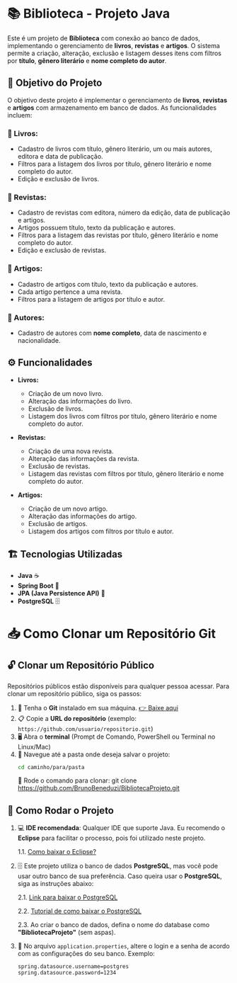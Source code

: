 # 📚 Biblioteca - Projeto Java

Este é um projeto de **Biblioteca** com conexão ao banco de dados, implementando o gerenciamento de **livros**, **revistas** e **artigos**. O sistema permite a criação, alteração, exclusão e listagem desses itens com filtros por **título**, **gênero literário** e **nome completo do autor**.

## 🎯 Objetivo do Projeto

O objetivo deste projeto é implementar o gerenciamento de **livros**, **revistas** e **artigos** com armazenamento em banco de dados. As funcionalidades incluem:

### 📖 Livros:
- Cadastro de livros com título, gênero literário, um ou mais autores, editora e data de publicação.
- Filtros para a listagem dos livros por título, gênero literário e nome completo do autor.
- Edição e exclusão de livros.

### 📘 Revistas:
- Cadastro de revistas com editora, número da edição, data de publicação e artigos.
- Artigos possuem título, texto da publicação e autores.
- Filtros para a listagem das revistas por título, gênero literário e nome completo do autor.
- Edição e exclusão de revistas.

### 📝 Artigos:
- Cadastro de artigos com título, texto da publicação e autores.
- Cada artigo pertence a uma revista.
- Filtros para a listagem de artigos por título e autor.

### 👤 Autores:
- Cadastro de autores com **nome completo**, data de nascimento e nacionalidade.

## ⚙️ Funcionalidades

- **Livros:**
  - Criação de um novo livro.
  - Alteração das informações do livro.
  - Exclusão de livros.
  - Listagem dos livros com filtros por título, gênero literário e nome completo do autor.

- **Revistas:**
  - Criação de uma nova revista.
  - Alteração das informações da revista.
  - Exclusão de revistas.
  - Listagem das revistas com filtros por título, gênero literário e nome completo do autor.

- **Artigos:**
  - Criação de um novo artigo.
  - Alteração das informações do artigo.
  - Exclusão de artigos.
  - Listagem dos artigos com filtros por título e autor.

## 🏗️ Tecnologias Utilizadas

- **Java** ☕
- **Spring Boot** 🚀
- **JPA (Java Persistence API)** 🔗
- **PostgreSQL** 🗄️

# 📥 Como Clonar um Repositório Git

## 🔓 Clonar um Repositório Público

Repositórios públicos estão disponíveis para qualquer pessoa acessar. Para clonar um repositório público, siga os passos:

1. 💾 Tenha o **Git** instalado em sua máquina. [👉 Baixe aqui](https://git-scm.com/downloads)
2. 📋 Copie a **URL do repositório** (exemplo: `https://github.com/usuario/repositorio.git`)
3. 🖥️ Abra o **terminal** (Prompt de Comando, PowerShell ou Terminal no Linux/Mac)
4. 📁 Navegue até a pasta onde deseja salvar o projeto:  
   ```bash
   cd caminho/para/pasta
   ```
   🧩 Rode o comando para clonar: git clone https://github.com/BrunoBeneduzi/BibliotecaProjeto.git

## 🔧 Como Rodar o Projeto

1. 💻 **IDE recomendada**: Qualquer IDE que suporte Java. Eu recomendo o **Eclipse** para facilitar o processo, pois foi utilizado neste projeto.

   1.1. [Como baixar o Eclipse?](https://www.youtube.com/watch?v=KWGIaWh71q4)

2. 🗄️ Este projeto utiliza o banco de dados **PostgreSQL**, mas você pode usar outro banco de sua preferência. Caso queira usar o **PostgreSQL**, siga as instruções abaixo:

   2.1. [Link para baixar o PostgreSQL](https://www.enterprisedb.com/downloads/postgres-postgresql-downloads)

   2.2. [Tutorial de como baixar o PostgreSQL](https://www.youtube.com/watch?v=UbX-2Xud1JA)

   2.3. Ao criar o banco de dados, defina o nome do database como **"BibliotecaProjeto"** (sem aspas).

3. 📝 No arquivo `application.properties`, altere o login e a senha de acordo com as configurações do seu banco. Exemplo:

   ```properties
   spring.datasource.username=postgres
   spring.datasource.password=1234

